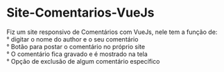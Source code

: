 # Site-Comentarios-VueJs
Fiz um site responsivo de Comentários com VueJs, nele tem a função de:                       
° digitar o nome do author e o seu comentário                        
° Botão para postar o comentário no próprio site                           
° O comentário fica gravado e é mostrado na tela                                
° Opção de exclusão de algum comentário específico                           
